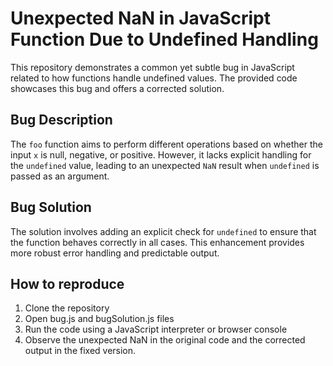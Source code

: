 # Unexpected NaN in JavaScript Function Due to Undefined Handling

This repository demonstrates a common yet subtle bug in JavaScript related to how functions handle undefined values. The provided code showcases this bug and offers a corrected solution.

## Bug Description

The `foo` function aims to perform different operations based on whether the input `x` is null, negative, or positive. However, it lacks explicit handling for the `undefined` value, leading to an unexpected `NaN` result when `undefined` is passed as an argument.

## Bug Solution

The solution involves adding an explicit check for `undefined` to ensure that the function behaves correctly in all cases. This enhancement provides more robust error handling and predictable output.

## How to reproduce

1. Clone the repository
2. Open bug.js and bugSolution.js files
3. Run the code using a JavaScript interpreter or browser console
4. Observe the unexpected NaN in the original code and the corrected output in the fixed version.